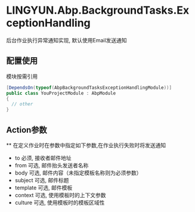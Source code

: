 # LINGYUN.Abp.BackgroundTasks.ExceptionHandling

后台作业执行异常通知实现, 默认使用Email发送通知    

## 配置使用

模块按需引用  

```csharp
[DependsOn(typeof(AbpBackgroundTasksExceptionHandlingModule))]
public class YouProjectModule : AbpModule
{
  // other
}
```

## Action参数

** 在定义作业时在参数中指定如下参数,在作业执行失败时将发送通知  

* to		必须, 接收者邮件地址  
* from		可选, 邮件抬头发送者名称  
* body		可选, 邮件内容（未指定模板名称则为必须参数）  
* subject	可选, 邮件标题
* template	可选, 邮件模板  
* context	可选, 使用模板时的上下文参数  
* culture	可选, 使用模板时的模板区域性  
